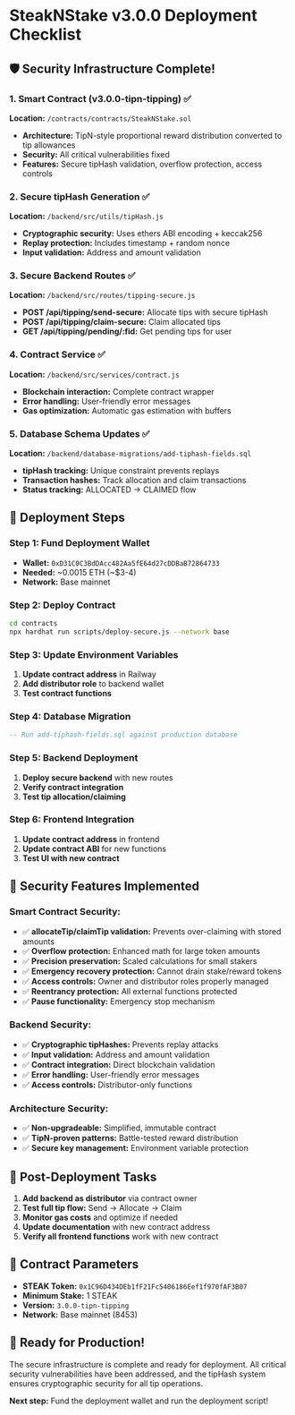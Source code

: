 # SteakNStake v3.0.0 Deployment Checklist

## 🛡️ Security Infrastructure Complete!

### 1. Smart Contract (v3.0.0-tipn-tipping) ✅
**Location:** `/contracts/contracts/SteakNStake.sol`
- **Architecture:** TipN-style proportional reward distribution converted to tip allowances
- **Security:** All critical vulnerabilities fixed
- **Features:** Secure tipHash validation, overflow protection, access controls

### 2. Secure tipHash Generation ✅
**Location:** `/backend/src/utils/tipHash.js`
- **Cryptographic security:** Uses ethers ABI encoding + keccak256
- **Replay protection:** Includes timestamp + random nonce
- **Input validation:** Address and amount validation

### 3. Secure Backend Routes ✅ 
**Location:** `/backend/src/routes/tipping-secure.js`
- **POST /api/tipping/send-secure:** Allocate tips with secure tipHash
- **POST /api/tipping/claim-secure:** Claim allocated tips
- **GET /api/tipping/pending/:fid:** Get pending tips for user

### 4. Contract Service ✅
**Location:** `/backend/src/services/contract.js`
- **Blockchain interaction:** Complete contract wrapper
- **Error handling:** User-friendly error messages
- **Gas optimization:** Automatic gas estimation with buffers

### 5. Database Schema Updates ✅
**Location:** `/backend/database-migrations/add-tiphash-fields.sql`
- **tipHash tracking:** Unique constraint prevents replays
- **Transaction hashes:** Track allocation and claim transactions
- **Status tracking:** ALLOCATED → CLAIMED flow

## 🚀 Deployment Steps

### Step 1: Fund Deployment Wallet
- **Wallet:** `0xD31C0C3BdDAcc482Aa5fE64d27cDDBaB72864733`
- **Needed:** ~0.0015 ETH (~$3-4)
- **Network:** Base mainnet

### Step 2: Deploy Contract
```bash
cd contracts
npx hardhat run scripts/deploy-secure.js --network base
```

### Step 3: Update Environment Variables
1. **Update contract address** in Railway
2. **Add distributor role** to backend wallet
3. **Test contract functions**

### Step 4: Database Migration
```sql
-- Run add-tiphash-fields.sql against production database
```

### Step 5: Backend Deployment
1. **Deploy secure backend** with new routes
2. **Verify contract integration** 
3. **Test tip allocation/claiming**

### Step 6: Frontend Integration
1. **Update contract address** in frontend
2. **Update contract ABI** for new functions
3. **Test UI with new contract**

## 🔐 Security Features Implemented

### Smart Contract Security:
- ✅ **allocateTip/claimTip validation:** Prevents over-claiming with stored amounts
- ✅ **Overflow protection:** Enhanced math for large token amounts  
- ✅ **Precision preservation:** Scaled calculations for small stakers
- ✅ **Emergency recovery protection:** Cannot drain stake/reward tokens
- ✅ **Access controls:** Owner and distributor roles properly managed
- ✅ **Reentrancy protection:** All external functions protected
- ✅ **Pause functionality:** Emergency stop mechanism

### Backend Security:
- ✅ **Cryptographic tipHashes:** Prevents replay attacks
- ✅ **Input validation:** Address and amount validation
- ✅ **Contract integration:** Direct blockchain validation
- ✅ **Error handling:** User-friendly error messages
- ✅ **Access controls:** Distributor-only functions

### Architecture Security:
- ✅ **Non-upgradeable:** Simplified, immutable contract
- ✅ **TipN-proven patterns:** Battle-tested reward distribution
- ✅ **Secure key management:** Environment variable protection

## 📝 Post-Deployment Tasks

1. **Add backend as distributor** via contract owner
2. **Test full tip flow:** Send → Allocate → Claim
3. **Monitor gas costs** and optimize if needed
4. **Update documentation** with new contract address
5. **Verify all frontend functions** work with new contract

## 🎯 Contract Parameters
- **STEAK Token:** `0x1C96D434DEb1fF21Fc5406186Eef1f970fAF3B07`
- **Minimum Stake:** 1 STEAK
- **Version:** `3.0.0-tipn-tipping`
- **Network:** Base mainnet (8453)

## 🔗 Ready for Production!

The secure infrastructure is complete and ready for deployment. All critical security vulnerabilities have been addressed, and the tipHash system ensures cryptographic security for all tip operations.

**Next step:** Fund the deployment wallet and run the deployment script!
